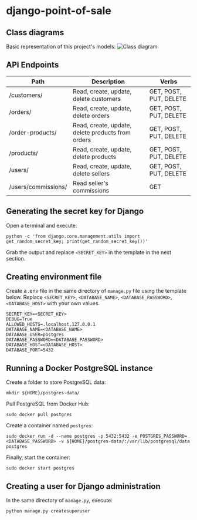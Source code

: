 # django-point-of-sale

## Class diagrams
Basic representation of this project's models:
![Class diagram](https://raw.githubusercontent.com/tkrempser/point-of-sale/main/etc/class-diagram.svg)

## API Endpoints
| Path | Description | Verbs |
| --- | --- | --- |
| /customers/ | Read, create, update, delete customers | GET, POST, PUT, DELETE |
| /orders/ | Read, create, update, delete orders | GET, POST, PUT, DELETE |
| /order-products/ | Read, create, update, delete products from orders | GET, POST, PUT, DELETE |
| /products/ | Read, create, update, delete products | GET, POST, PUT, DELETE |
| /users/ | Read, create, update, delete sellers | GET, POST, PUT, DELETE |
| /users/commissions/ | Read seller's commissions | GET |

## Generating the secret key for Django
Open a terminal and execute:
```
python -c 'from django.core.management.utils import get_random_secret_key; print(get_random_secret_key())'
```
Grab the output and replace `<SECRET_KEY>` in the template in the next section.

## Creating environment file
Create a .env file in the same directory of `manage.py` file using the template below. Replace `<SECRET_KEY>`, `<DATABASE_NAME>`, `<DATABASE_PASSWORD>`, `<DATABASE_HOST>` with your own values.

```
SECRET_KEY=<SECRET_KEY>
DEBUG=True
ALLOWED_HOSTS=.localhost,127.0.0.1
DATABASE_NAME=<DATABASE_NAME>
DATABASE_USER=postgres
DATABASE_PASSWORD=<DATABASE_PASSWORD>
DATABASE_HOST=<DATABASE_HOST>
DATABASE_PORT=5432
```

## Running a Docker PostgreSQL instance
Create a folder to store PostgreSQL data:
```
mkdir ${HOME}/postgres-data/
```
Pull PostgreSQL from Docker Hub:
```
sudo docker pull postgres
```
Create a container named `postgres`:
```
sudo docker run -d --name postgres -p 5432:5432 -e POSTGRES_PASSWORD=<DATABASE_PASSWORD> -v ${HOME}/postgres-data/:/var/lib/postgresql/data postgres
```
Finally, start the container:
```
sudo docker start postgres
```

## Creating a user for Django administration
In the same directory of `manage.py`, execute:
```
python manage.py createsuperuser
```
